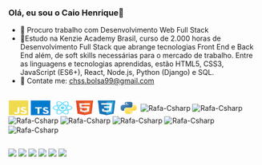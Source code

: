 ### Olá, eu sou o Caio Henrique👋

- 🔭 Procuro trabalho com Desenvolvimento Web Full Stack
- 🌱Estudo na Kenzie Academy Brasil, curso de 2.000 horas de Desenvolvimento Full Stack que abrange tecnologias Front End e Back End além, de soft skills necessárias para o     mercado de trabalho. Entre as linguagens e tecnologias aprendidas, estão HTML5, CSS3, JavaScript (ES6+), React, Node.js, Python (Django) e SQL.
- 💬 Contate me: chss.bolsa99@gmail.com
<div style="display: inline_block"><br>
  <img align="center" alt="Rafa-Js" height="30" width="40" src="https://raw.githubusercontent.com/devicons/devicon/master/icons/javascript/javascript-plain.svg">
  <img align="center" alt="Rafa-Ts" height="30" width="40" src="https://raw.githubusercontent.com/devicons/devicon/master/icons/typescript/typescript-plain.svg">
  <img align="center" alt="Rafa-React" height="30" width="40" src="https://raw.githubusercontent.com/devicons/devicon/master/icons/react/react-original.svg">
  <img align="center" alt="Rafa-HTML" height="30" width="40" src="https://raw.githubusercontent.com/devicons/devicon/master/icons/html5/html5-original.svg">
  <img align="center" alt="Rafa-CSS" height="30" width="40" src="https://raw.githubusercontent.com/devicons/devicon/master/icons/css3/css3-original.svg">
  <img align="center" alt="Rafa-Python" height="30" width="40" src="https://raw.githubusercontent.com/devicons/devicon/master/icons/python/python-original.svg">
  <img align="center" alt="Rafa-Csharp" height="30" width="40" src="https://cdn.icon-icons.com/icons2/2699/PNG/512/postgresql_src_logo_icon_170834.png">
  <img align="center" alt="Rafa-Csharp" height="30" width="40" src="https://th.bing.com/th/id/R.5f62d4062c1643cb584ce439eb85329e?rik=bWqF3q40fVqKkQ&riu=http%3a%2f%2ftecnoschool.com.ar%2fimg%2fblog%2f15.jpg&ehk=BxmODSxAJqgg0EMG5Cob7Bo0MGZ%2f%2f%2bodi6mgVoHLDp4%3d&risl=&pid=ImgRaw&r=0">
  <img align="center" alt="Rafa-Csharp" height="30" width="40" src="https://img.stackshare.io/service/7419/20165699.png">
  <img align="center" alt="Rafa-Csharp" height="30" width="40" src="https://www.timesitepro.com/assets/menu-icon/api-menu-icon@2x.png">
  <img align="center" alt="Rafa-Csharp" height="30" width="40" src="https://www.vhv.rs/dpng/d/208-2081416_django-development-png-transparent-django-logo-png-download.png">
  <img align="center" alt="Rafa-Csharp" height="30" width="40" src="https://media.zeemly.com/zeemly/product/expressjs.png">
  <img align="center" alt="Rafa-Csharp" height="30" width="40" src="https://static.platzi.com/media/user_upload/22-Styled%20Components-953e1945-906c-4764-81a0-25436f5603ca.jpg">
</div>
  
  ##
 
<div> 
  <a href="https://www.youtube.com/channel/UC_-uuuZbY0AAt9CViNzvc-Q" target="_blank"><img src="https://img.shields.io/badge/YouTube-FF0000?style=for-the-badge&logo=youtube&logoColor=white" target="_blank"></a>
  <a href="https://instagram.com/rafaballerini" target="_blank"><img src="https://img.shields.io/badge/-Instagram-%23E4405F?style=for-the-badge&logo=instagram&logoColor=white" target="_blank"></a>
 	<a href="https://www.twitch.tv/rafaballerinii" target="_blank"><img src="https://img.shields.io/badge/Twitch-9146FF?style=for-the-badge&logo=twitch&logoColor=white" target="_blank"></a>
 <a href="https://discord.gg/wagxzStdcR" target="_blank"><img src="https://img.shields.io/badge/Discord-7289DA?style=for-the-badge&logo=discord&logoColor=white" target="_blank"></a> 
  <a href = "mailto:contatorafaballerini@gmail.com"><img src="https://img.shields.io/badge/-Gmail-%23333?style=for-the-badge&logo=gmail&logoColor=white" target="_blank"></a>
  <a href="https://www.linkedin.com/in/rafaella-ballerini-45875016a" target="_blank"><img src="https://img.shields.io/badge/-LinkedIn-%230077B5?style=for-the-badge&logo=linkedin&logoColor=white" target="_blank"></a> 
  
</div>

